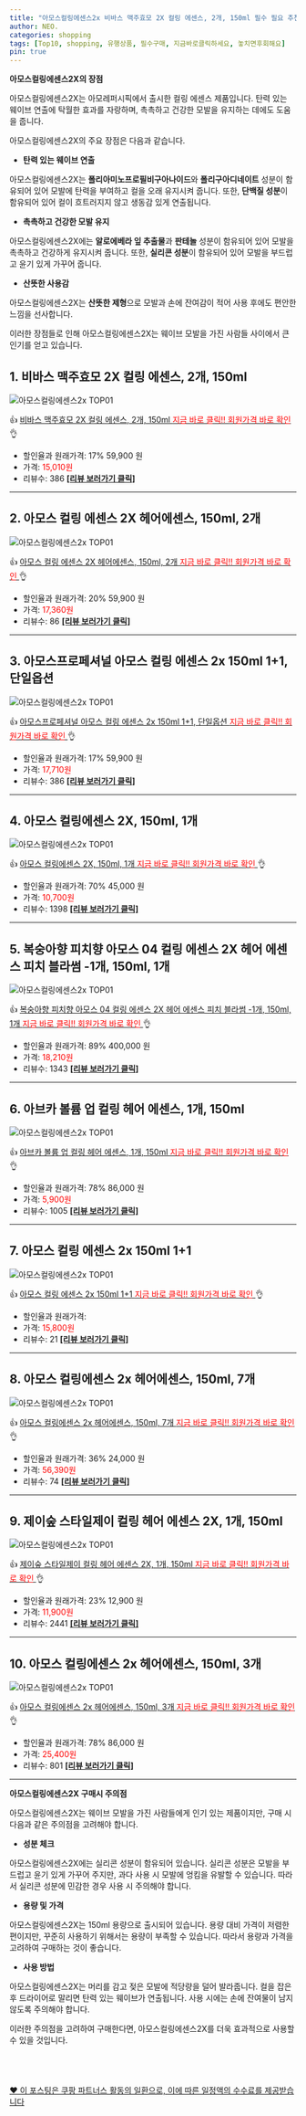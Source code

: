 ```yaml
---
title: "아모스컬링에센스2x 비바스 맥주효모 2X 컬링 에센스, 2개, 150ml 필수 필요 추천 제품 비교 최저 가격 비교 장점 구매 후기 구매평"
author: NEO.
categories: shopping
tags: [Top10, shopping, 유행상품, 필수구매, 지금바로클릭하세요, 놓치면후회해요]
pin: true
---
```

**아모스컬링에센스2X의 장점**

아모스컬링에센스2X는 아모레퍼시픽에서 출시한 컬링 에센스 제품입니다. 탄력 있는 웨이브 연출에 탁월한 효과를 자랑하며, 촉촉하고 건강한 모발을 유지하는 데에도 도움을 줍니다.

아모스컬링에센스2X의 주요 장점은 다음과 같습니다.

* **탄력 있는 웨이브 연출**

아모스컬링에센스2X는 **폴리아미노프로필비구아나이드**와 **폴리구아디네이트** 성분이 함유되어 있어 모발에 탄력을 부여하고 컬을 오래 유지시켜 줍니다. 또한, **단백질 성분**이 함유되어 있어 컬이 흐트러지지 않고 생동감 있게 연출됩니다.

* **촉촉하고 건강한 모발 유지**

아모스컬링에센스2X에는 **알로에베라 잎 추출물**과 **판테놀** 성분이 함유되어 있어 모발을 촉촉하고 건강하게 유지시켜 줍니다. 또한, **실리콘 성분**이 함유되어 있어 모발을 부드럽고 윤기 있게 가꾸어 줍니다.

* **산뜻한 사용감**

아모스컬링에센스2X는 **산뜻한 제형**으로 모발과 손에 잔여감이 적어 사용 후에도 편안한 느낌을 선사합니다.

이러한 장점들로 인해 아모스컬링에센스2X는 웨이브 모발을 가진 사람들 사이에서 큰 인기를 얻고 있습니다.

   

## 1. 비바스 맥주효모 2X 컬링 에센스, 2개, 150ml

![아모스컬링에센스2x TOP01](https://thumbnail6.coupangcdn.com/thumbnails/remote/490x490ex/image/retail/images/9001706086859477-9d9bb207-9f09-4bc4-892a-4808135fd655.jpg)


👍 [비바스 맥주효모 2X 컬링 에센스, 2개, 150ml <font color=red> 지금 바로 클릭!! 회원가격 바로 확인 </font> ](https://link.coupang.com/re/AFFSDP?lptag=AF3617701&subid=GithubCoopas&pageKey=7411123687&traceid=V0-153&itemId=17743576032&vendorItemId=84099595724) 👌 


- 할인율과 원래가격: 17%  59,900   원
- 가격: <span style='color:red'>15,010원</span>
- 리뷰수: 386  [**[리뷰 보러가기 클릭]**](https://link.coupang.com/re/AFFSDP?lptag=AF3617701&subid=GithubCoopas&pageKey=7411123687&traceid=V0-153&itemId=17743576032&vendorItemId=84099595724)

---


   

## 2. 아모스 컬링 에센스 2X 헤어에센스, 150ml, 2개

![아모스컬링에센스2x TOP01](https://thumbnail8.coupangcdn.com/thumbnails/remote/490x490ex/image/vendor_inventory/826a/eb12fff6319d0bf244e7c0d07ecbca8131efdebe45a146ca9c3007b3cd29.jpg)


👍 [아모스 컬링 에센스 2X 헤어에센스, 150ml, 2개 <font color=red> 지금 바로 클릭!! 회원가격 바로 확인 </font> ](https://link.coupang.com/re/AFFSDP?lptag=AF3617701&subid=GithubCoopas&pageKey=158853778&traceid=V0-153&itemId=521319296&vendorItemId=87168594754) 👌 


- 할인율과 원래가격: 20%  59,900   원
- 가격: <span style='color:red'>17,360원</span>
- 리뷰수: 86  [**[리뷰 보러가기 클릭]**](https://link.coupang.com/re/AFFSDP?lptag=AF3617701&subid=GithubCoopas&pageKey=158853778&traceid=V0-153&itemId=521319296&vendorItemId=87168594754)

---


   

## 3. 아모스프로페셔널 아모스 컬링 에센스 2x 150ml 1+1, 단일옵션

![아모스컬링에센스2x TOP01](https://thumbnail8.coupangcdn.com/thumbnails/remote/490x490ex/image/vendor_inventory/826a/eb12fff6319d0bf244e7c0d07ecbca8131efdebe45a146ca9c3007b3cd29.jpg)


👍 [아모스프로페셔널 아모스 컬링 에센스 2x 150ml 1+1, 단일옵션 <font color=red> 지금 바로 클릭!! 회원가격 바로 확인 </font> ](https://link.coupang.com/re/AFFSDP?lptag=AF3617701&subid=GithubCoopas&pageKey=7685177559&traceid=V0-153&itemId=20536007409&vendorItemId=87168593046) 👌 


- 할인율과 원래가격: 17%  59,900   원
- 가격: <span style='color:red'>17,710원</span>
- 리뷰수: 386  [**[리뷰 보러가기 클릭]**](https://link.coupang.com/re/AFFSDP?lptag=AF3617701&subid=GithubCoopas&pageKey=7685177559&traceid=V0-153&itemId=20536007409&vendorItemId=87168593046)

---


   

## 4. 아모스 컬링에센스 2X, 150ml, 1개

![아모스컬링에센스2x TOP01](https://thumbnail8.coupangcdn.com/thumbnails/remote/490x490ex/image/vendor_inventory/9d05/4109088b3b72f3160c1a519a3fad42c3b7c26c8b74a4bce522abe2ba2efa.jpg)


👍 [아모스 컬링에센스 2X, 150ml, 1개 <font color=red> 지금 바로 클릭!! 회원가격 바로 확인 </font> ](https://link.coupang.com/re/AFFSDP?lptag=AF3617701&subid=GithubCoopas&pageKey=158853778&traceid=V0-153&itemId=456491218&vendorItemId=87646378782) 👌 


- 할인율과 원래가격: 70%  45,000   원
- 가격: <span style='color:red'>10,700원</span>
- 리뷰수: 1398  [**[리뷰 보러가기 클릭]**](https://link.coupang.com/re/AFFSDP?lptag=AF3617701&subid=GithubCoopas&pageKey=158853778&traceid=V0-153&itemId=456491218&vendorItemId=87646378782)

---


   

## 5. 복숭아향 피치향 아모스 04 컬링 에센스 2X 헤어 에센스 피치 블라썸 -1개, 150ml, 1개

![아모스컬링에센스2x TOP01](https://thumbnail7.coupangcdn.com/thumbnails/remote/490x490ex/image/vendor_inventory/8201/284a9c4de2ba9d757e51bf4e61ac47d80a99636e7d672ff4a391ab889714.jpg)


👍 [복숭아향 피치향 아모스 04 컬링 에센스 2X 헤어 에센스 피치 블라썸 -1개, 150ml, 1개 <font color=red> 지금 바로 클릭!! 회원가격 바로 확인 </font> ](https://link.coupang.com/re/AFFSDP?lptag=AF3617701&subid=GithubCoopas&pageKey=7434422008&traceid=V0-153&itemId=20163975613&vendorItemId=84530701687) 👌 


- 할인율과 원래가격: 89%  400,000   원
- 가격: <span style='color:red'>18,210원</span>
- 리뷰수: 1343  [**[리뷰 보러가기 클릭]**](https://link.coupang.com/re/AFFSDP?lptag=AF3617701&subid=GithubCoopas&pageKey=7434422008&traceid=V0-153&itemId=20163975613&vendorItemId=84530701687)

---


   

## 6. 아브카 볼륨 업 컬링 헤어 에센스, 1개, 150ml

![아모스컬링에센스2x TOP01](https://thumbnail6.coupangcdn.com/thumbnails/remote/490x490ex/image/retail/images/2023/06/22/16/3/75a9f792-6f95-4fb9-95be-a20fb63b4fa7.jpg)


👍 [아브카 볼륨 업 컬링 헤어 에센스, 1개, 150ml <font color=red> 지금 바로 클릭!! 회원가격 바로 확인 </font> ](https://link.coupang.com/re/AFFSDP?lptag=AF3617701&subid=GithubCoopas&pageKey=7418136081&traceid=V0-153&itemId=19236468103&vendorItemId=86352848117) 👌 


- 할인율과 원래가격: 78%  86,000   원
- 가격: <span style='color:red'>5,900원</span>
- 리뷰수: 1005  [**[리뷰 보러가기 클릭]**](https://link.coupang.com/re/AFFSDP?lptag=AF3617701&subid=GithubCoopas&pageKey=7418136081&traceid=V0-153&itemId=19236468103&vendorItemId=86352848117)

---


   

## 7. 아모스 컬링 에센스 2x 150ml 1+1

![아모스컬링에센스2x TOP01](https://thumbnail8.coupangcdn.com/thumbnails/remote/490x490ex/image/vendor_inventory/6ac8/5f6549bd17274ff190704e7709272d900c42d1fd22bd8d583f433c20338a.jpg)


👍 [아모스 컬링 에센스 2x 150ml 1+1 <font color=red> 지금 바로 클릭!! 회원가격 바로 확인 </font> ](https://link.coupang.com/re/AFFSDP?lptag=AF3617701&subid=GithubCoopas&pageKey=7670263921&traceid=V0-153&itemId=20459325664&vendorItemId=87539182908) 👌 


- 할인율과 원래가격: 
- 가격: <span style='color:red'>15,800원</span>
- 리뷰수: 21  [**[리뷰 보러가기 클릭]**](https://link.coupang.com/re/AFFSDP?lptag=AF3617701&subid=GithubCoopas&pageKey=7670263921&traceid=V0-153&itemId=20459325664&vendorItemId=87539182908)

---


   

## 8. 아모스 컬링에센스 2x 헤어에센스, 150ml, 7개

![아모스컬링에센스2x TOP01](https://thumbnail6.coupangcdn.com/thumbnails/remote/490x490ex/image/vendor_inventory/72c3/27640dd4df42467415c7477876768dcaef693b86e76e1b4b239195f33668.jpg)


👍 [아모스 컬링에센스 2x 헤어에센스, 150ml, 7개 <font color=red> 지금 바로 클릭!! 회원가격 바로 확인 </font> ](https://link.coupang.com/re/AFFSDP?lptag=AF3617701&subid=GithubCoopas&pageKey=7434007521&traceid=V0-153&itemId=7118377053&vendorItemId=86848621622) 👌 


- 할인율과 원래가격: 36%  24,000   원
- 가격: <span style='color:red'>56,390원</span>
- 리뷰수: 74  [**[리뷰 보러가기 클릭]**](https://link.coupang.com/re/AFFSDP?lptag=AF3617701&subid=GithubCoopas&pageKey=7434007521&traceid=V0-153&itemId=7118377053&vendorItemId=86848621622)

---


   

## 9. 제이숲 스타일제이 컬링 헤어 에센스 2X, 1개, 150ml

![아모스컬링에센스2x TOP01](https://thumbnail10.coupangcdn.com/thumbnails/remote/490x490ex/image/rs_quotation_api/wrrkecul/36b415c5939c4ccb95a76b4ed2ee8339.jpg)


👍 [제이숲 스타일제이 컬링 헤어 에센스 2X, 1개, 150ml <font color=red> 지금 바로 클릭!! 회원가격 바로 확인 </font> ](https://link.coupang.com/re/AFFSDP?lptag=AF3617701&subid=GithubCoopas&pageKey=7229933268&traceid=V0-153&itemId=18343095823&vendorItemId=85487267864) 👌 


- 할인율과 원래가격: 23%  12,900   원
- 가격: <span style='color:red'>11,900원</span>
- 리뷰수: 2441  [**[리뷰 보러가기 클릭]**](https://link.coupang.com/re/AFFSDP?lptag=AF3617701&subid=GithubCoopas&pageKey=7229933268&traceid=V0-153&itemId=18343095823&vendorItemId=85487267864)

---


   

## 10. 아모스 컬링에센스 2x 헤어에센스, 150ml, 3개

![아모스컬링에센스2x TOP01](https://thumbnail6.coupangcdn.com/thumbnails/remote/490x490ex/image/vendor_inventory/d2e0/9409c9f27fc35446e0cfdcb4bc545023d8784e085062bb317106d0b52dcd.jpg)


👍 [아모스 컬링에센스 2x 헤어에센스, 150ml, 3개 <font color=red> 지금 바로 클릭!! 회원가격 바로 확인 </font> ](https://link.coupang.com/re/AFFSDP?lptag=AF3617701&subid=GithubCoopas&pageKey=158853778&traceid=V0-153&itemId=521319331&vendorItemId=85944864946) 👌 


- 할인율과 원래가격: 78%  86,000   원
- 가격: <span style='color:red'>25,400원</span>
- 리뷰수: 801  [**[리뷰 보러가기 클릭]**](https://link.coupang.com/re/AFFSDP?lptag=AF3617701&subid=GithubCoopas&pageKey=158853778&traceid=V0-153&itemId=521319331&vendorItemId=85944864946)

---
**아모스컬링에센스2X 구매시 주의점**

아모스컬링에센스2X는 웨이브 모발을 가진 사람들에게 인기 있는 제품이지만, 구매 시 다음과 같은 주의점을 고려해야 합니다.

* **성분 체크**

아모스컬링에센스2X에는 실리콘 성분이 함유되어 있습니다. 실리콘 성분은 모발을 부드럽고 윤기 있게 가꾸어 주지만, 과다 사용 시 모발에 엉킴을 유발할 수 있습니다. 따라서 실리콘 성분에 민감한 경우 사용 시 주의해야 합니다.

* **용량 및 가격**

아모스컬링에센스2X는 150ml 용량으로 출시되어 있습니다. 용량 대비 가격이 저렴한 편이지만, 꾸준히 사용하기 위해서는 용량이 부족할 수 있습니다. 따라서 용량과 가격을 고려하여 구매하는 것이 좋습니다.

* **사용 방법**

아모스컬링에센스2X는 머리를 감고 젖은 모발에 적당량을 덜어 발라줍니다. 컬을 잡은 후 드라이어로 말리면 탄력 있는 웨이브가 연출됩니다. 사용 시에는 손에 잔여물이 남지 않도록 주의해야 합니다.

이러한 주의점을 고려하여 구매한다면, 아모스컬링에센스2X를 더욱 효과적으로 사용할 수 있을 것입니다.<br><br><br><br><br> [ ❤  이 포스팅은 쿠팡 파트너스 활동의 일환으로, 이에 따른 일정액의 수수료를 제공받습니다](https://link.coupang.com/a/bcEFyh)